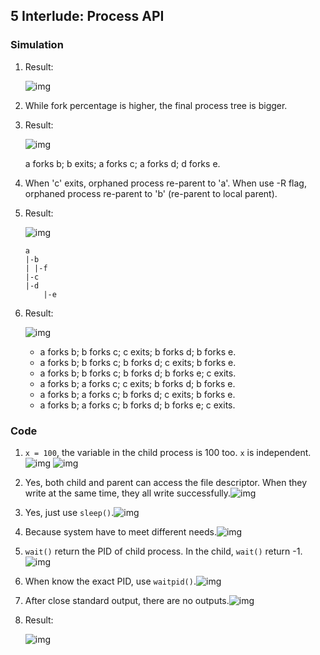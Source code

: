 ## 5 Interlude: Process API

### Simulation

1. Result:

   ![img](./images/1.png)

2. While fork percentage is higher, the final process tree is bigger.

3. Result:

   ![img](./images/2.png)

   a forks b; b exits; a forks c; a forks d; d forks e.

4. When 'c' exits, orphaned process re-parent to 'a'. When use -R flag, orphaned process re-parent to 'b' (re-parent to local parent).

5. Result:

   ![img](./images/3.png)

   ```
   a
   |-b
   | |-f
   |-c
   |-d
       |-e
   ```

6. Result:

   ![img](./images/4.png)

   - a forks b; b forks c; c exits; b forks d; b forks e.
   - a forks b; b forks c; b forks d; c exits; b forks e.
   - a forks b; b forks c; b forks d; b forks e; c exits.
   - a forks b; a forks c; c exits; b forks d; b forks e.
   - a forks b; a forks c; b forks d; c exits; b forks e.
   - a forks b; a forks c; b forks d; b forks e; c exits.

### Code

1. `x = 100`, the variable in the child process is 100 too. `x` is independent.![img](./images/5.png) ![img](./images/6.png)
2. Yes, both child and parent can access the file descriptor. When they write at the same time, they all write successfully.![img](./images/7.png)

3. Yes, just use `sleep()`.![img](./images/8.png)

4. Because system have to meet different needs.![img](./images/9.png)

5. `wait()` return the PID of child process. In the child, `wait()` return -1.![img](./images/10.png)

6. When know the exact PID, use `waitpid()`.![img](./images/11.png)

7. After close standard output, there are no outputs.![img](./images/12.png)

8. Result:

   ![img](./images/13.png)
